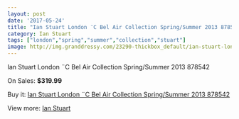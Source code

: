 ```yaml
---
layout: post
date: '2017-05-24'
title: "Ian Stuart London ¨C Bel Air Collection Spring/Summer 2013 878542"
category: Ian Stuart
tags: ["london","spring","summer","collection","stuart"]
image: http://img.granddressy.com/23290-thickbox_default/ian-stuart-london-c-bel-air-collection-spring-summer-2013-878542.jpg
---
```

Ian Stuart London ¨C Bel Air Collection Spring/Summer 2013 878542

On Sales: **$319.99**
<a href="https://www.granddressy.com/en/ian-stuart/22234-ian-stuart-london-c-bel-air-collection-spring-summer-2013-878542.html"><amp-img layout="responsive" width="600" height="600" src="//img.granddressy.com/23290-thickbox_default/ian-stuart-london-c-bel-air-collection-spring-summer-2013-878542.jpg" alt="Ian Stuart London ¨C Bel Air Collection Spring/Summer 2013 878542 0" /></a>

Buy it: [Ian Stuart London ¨C Bel Air Collection Spring/Summer 2013 878542](https://www.granddressy.com/en/ian-stuart/22234-ian-stuart-london-c-bel-air-collection-spring-summer-2013-878542.html "Ian Stuart London ¨C Bel Air Collection Spring/Summer 2013 878542")

View more: [Ian Stuart](https://www.granddressy.com/en/123-ian-stuart "Ian Stuart")